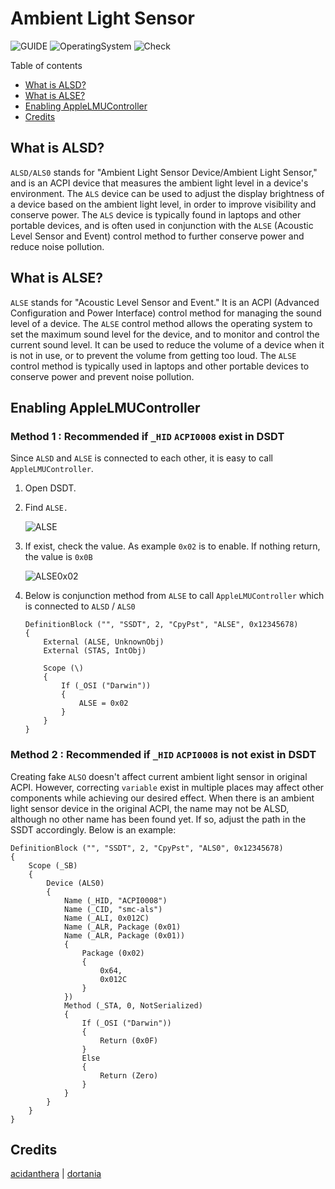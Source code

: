# Ambient Light Sensor

![GUIDE](https://img.shields.io/badge/Guide-ACPI-purple)
![OperatingSystem](https://img.shields.io/badge/OS-Hackintosh-blue)
![Check](https://img.shields.io/badge/Status-Pass-brightgreen)

Table of contents

- [What is ALSD?][What is ALSD]
- [What is ALSE?][What is ALSE]
- [Enabling AppleLMUController][Enable AppleLMUController]
- [Credits][Credits]

## What is ALSD?

`ALSD/ALS0` stands for "Ambient Light Sensor Device/Ambient Light Sensor," and is an ACPI device that measures the ambient light level in a device's environment. The `ALS` device can be used to adjust the display brightness of a device based on the ambient light level, in order to improve visibility and conserve power. The `ALS` device is typically found in laptops and other portable devices, and is often used in conjunction with the `ALSE` (Acoustic Level Sensor and Event) control method to further conserve power and reduce noise pollution.

## What is ALSE?

`ALSE` stands for "Acoustic Level Sensor and Event." It is an ACPI (Advanced Configuration and Power Interface) control method for managing the sound level of a device. The `ALSE` control method allows the operating system to set the maximum sound level for the device, and to monitor and control the current sound level. It can be used to reduce the volume of a device when it is not in use, or to prevent the volume from getting too loud. The `ALSE` control method is typically used in laptops and other portable devices to conserve power and prevent noise pollution.

## Enabling AppleLMUController

### Method 1 : Recommended if `_HID` `ACPI0008` exist in DSDT

Since `ALSD` and `ALSE` is connected to each other, it is easy to call `AppleLMUController`.

1. Open DSDT.

2. Find `ALSE.`

   ![ALSE][ALSE]

3. If exist, check the value. As example `0x02` is to enable. If nothing return, the value is `0x0B`

   ![ALSE0x02][ALSE0x02]

4. Below is conjunction method from `ALSE` to call `AppleLMUController` which is connected to `ALSD` / `ALS0`

   ```asl
   DefinitionBlock ("", "SSDT", 2, "CpyPst", "ALSE", 0x12345678)
   {
       External (ALSE, UnknownObj)
       External (STAS, IntObj)
   
       Scope (\)
       {
           If (_OSI ("Darwin"))
           {
               ALSE = 0x02
           }
       }
   }
   ```

### Method 2 : Recommended if `_HID` `ACPI0008` is not exist in DSDT

Creating fake `ALSO` doesn't affect current ambient light sensor in original ACPI. However, correcting `variable` exist in multiple places may affect other components while achieving our desired effect. When there is an ambient light sensor device in the original ACPI, the name may not be ALSD, although no other name has been found yet. If so, adjust the path in the SSDT accordingly. Below is an example:

```asl
DefinitionBlock ("", "SSDT", 2, "CpyPst", "ALS0", 0x12345678)
{
    Scope (_SB)
    {
        Device (ALS0)
        {
            Name (_HID, "ACPI0008")
            Name (_CID, "smc-als")
            Name (_ALI, 0x012C)
            Name (_ALR, Package (0x01)
            Name (_ALR, Package (0x01)) 
            {
                Package (0x02)
                {
                    0x64,
                    0x012C
                }
            })
            Method (_STA, 0, NotSerialized)
            {
                If (_OSI ("Darwin"))
                {
                    Return (0x0F)
                }
                Else
                {
                    Return (Zero)
                }
            }
        }
    }
}
```

## Credits

[acidanthera][Acidanthera] | [dortania][Dortania]

[Acidanthera]: https://github.com/acidanthera/
[ALSE]: https://user-images.githubusercontent.com/72515939/210977256-8cd8f9a4-e46d-498d-a439-7fd7a91f9d40.png
[ALSE0x02]: https://user-images.githubusercontent.com/72515939/210977281-1e68af0d-1fe9-46bc-9b7f-99e2a52cfafa.png
[Credits]: #credits
[Dortania]: https://dortania.github.io
[Enable AppleLMUController]: #enabling-applelmucontroller
[What is ALSD]: #what-is-alsd
[What is ALSE]: #what-is-alse